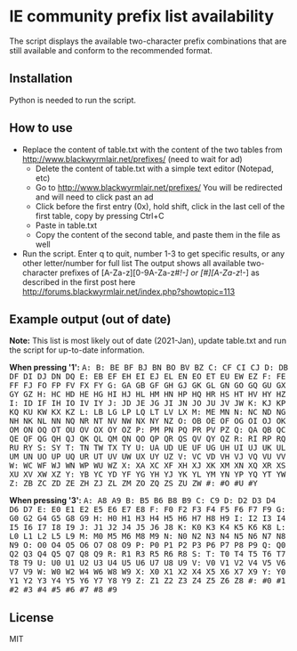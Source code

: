 # IE community prefix list availability 
The script displays the available two-character prefix combinations that are still available and conform to the recommended format.

## Installation
Python is needed to run the script.

## How to use
* Replace the content of table.txt with the content of the two tables from http://www.blackwyrmlair.net/prefixes/ (need to wait for ad)
    * Delete the content of table.txt with a simple text editor (Notepad, etc)
    * Go to http://www.blackwyrmlair.net/prefixes/ You will be redirected and will need to click past an ad
    * Click before the first entry (0x), hold shift, click in the last cell of the first table, copy by pressing Ctrl+C
    * Paste in table.txt
    * Copy the content of the second table, and paste them in the file as well
* Run the script. Enter q to quit, number 1-3 to get specific results, or any other letter/number for full list
The output shows all available two-character prefixes of [A-Za-z][0-9A-Za-z#_!-] or [#][A-Za-z_!-] as described in the first post here http://forums.blackwyrmlair.net/index.php?showtopic=113

## Example output (out of date)
**Note:** This list is most likely out of date (2021-Jan), update table.txt and run the script for up-to-date information.

**When pressing '1':**
<samp>A: 
B: BE BF BJ BN BO BV BZ
C: CF CI CJ
D: DB DF DI DJ DN DQ
E: EB EF EH EI EJ EL EN EO ET EU EW EZ
F: FE FF FJ FO FP FV FX FY
G: GA GB GF GH GJ GK GL GN GO GQ GU GX GY GZ
H: HC HD HE HG HI HJ HL HM HN HP HQ HR HS HT HV HY HZ
I: ID IF IH IO IV IY
J: JD JE JG JI JN JO JU JV JW
K: KJ KP KQ KU KW KX KZ
L: LB LG LP LQ LT LV LX
M: ME MN
N: NC ND NG NH NK NL NN NQ NR NT NV NW NX NY NZ
O: OB OE OF OG OI OJ OK OM ON OQ OT OU OV OX OY OZ
P: PM PN PQ PR PV PZ
Q: QA QB QC QE QF QG QH QJ QK QL QM QN QO QP QR QS QV QY QZ
R: RI RP RQ RU RY
S: SY
T: TN TW TX TY
U: UA UD UE UF UG UH UI UJ UK UL UM UN UO UP UQ UR UT UV UW UX UY UZ
V: VC VD VH VJ VQ VU VV
W: WC WF WJ WN WP WU WZ
X: XA XC XF XH XJ XK XM XN XQ XR XS XU XV XW XZ
Y: YB YC YD YF YG YH YJ YK YL YM YN YP YQ YT YW
Z: ZB ZC ZD ZE ZH ZJ ZL ZM ZO ZQ ZS ZU ZW
\#: #O #U #Y</samp>

**When pressing '3':**
<samp>A: A8 A9
B: B5 B6 B8 B9
C: C9
D: D2 D3 D4 D6 D7
E: E0 E1 E2 E5 E6 E7 E8
F: F0 F2 F3 F4 F5 F6 F7 F9
G: G0 G2 G4 G5 G8 G9
H: H0 H1 H3 H4 H5 H6 H7 H8 H9
I: I2 I3 I4 I5 I6 I7 I8 I9
J: J1 J2 J4 J5 J6 J8
K: K0 K3 K4 K5 K6 K8
L: L0 L1 L2 L5 L9
M: M0 M5 M6 M8 M9
N: N0 N2 N3 N4 N5 N6 N7 N8 N9
O: O0 O4 O5 O6 O7 O8 O9
P: P0 P1 P2 P3 P6 P7 P8 P9
Q: Q0 Q2 Q3 Q4 Q5 Q7 Q8 Q9
R: R1 R3 R5 R6 R8
S: 
T: T0 T4 T5 T6 T7 T8 T9
U: U0 U1 U2 U3 U4 U5 U6 U7 U8 U9
V: V0 V1 V2 V4 V5 V6 V7 V9
W: W0 W2 W4 W6 W8 W9
X: X0 X1 X2 X4 X5 X6 X7 X9
Y: Y0 Y1 Y2 Y3 Y4 Y5 Y6 Y7 Y8 Y9
Z: Z1 Z2 Z3 Z4 Z5 Z6 Z8
\#: #0 #1 #2 #3 #4 #5 #6 #7 #8 #9</samp>

## License
MIT
